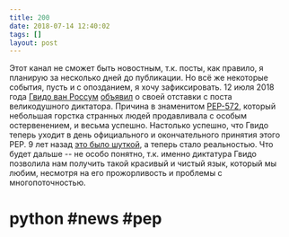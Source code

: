```yaml
---
title: 200
date: 2018-07-14 12:40:02
tags: []
layout: post
---
```


Этот канал не сможет быть новостным, т.к. посты, как правило, я планирую за несколько дней до публикации. Но всё же некоторые события, пусть и с опозданием, я хочу зафиксировать. 12 июля 2018 года [Гвидо ван Россум](https://bit.ly/2zEjiGm) [объявил](https://www.mail-archive.com/python-committers@python.org/msg05628.html) о своей отставки с поста великодушного диктатора. Причина в знаменитом [PEP-572](https://t.me/itgram_channel/191), который небольшая горстка странных людей продавливала с особым остервенением, и весьма успешно. Настолько успешно, что Гвидо теперь уходит в день официального и окончательного принятия этого PEP. 9 лет назад [это было шуткой](https://www.python.org/dev/peps/pep-0401/), а теперь стало реальностью. Что будет дальше -- не особо понятно, т.к. именно диктатура Гвидо позволила нам получить такой красивый и чистый язык, который мы любим, несмотря на его прожорливость и проблемы с многопоточностью.

# python #news #pep
